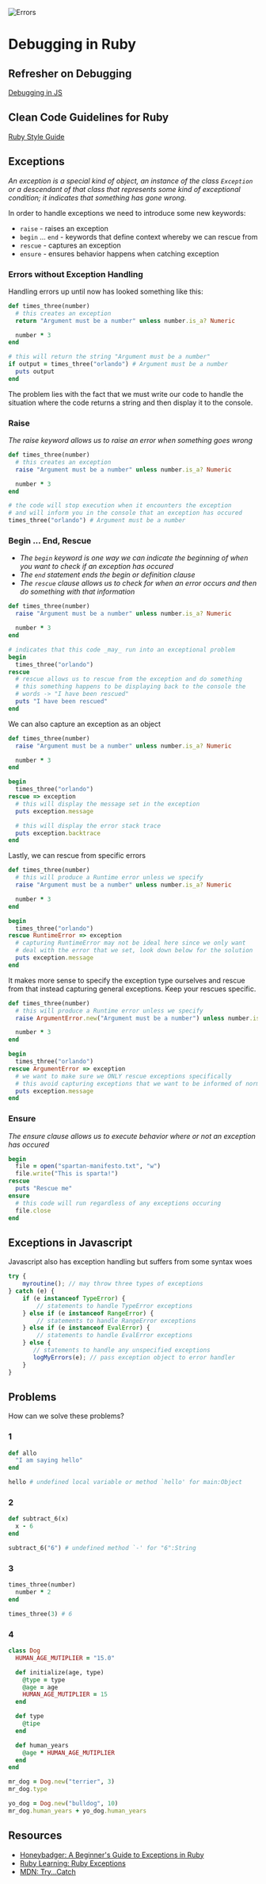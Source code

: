 ![Errors](errors.jpg)

# Debugging in Ruby

## Refresher on Debugging

[Debugging in JS](../10-debugging-in-js/10-debugging-in-js.md)

## Clean Code Guidelines for Ruby

[Ruby Style Guide](https://github.com/bbatsov/ruby-style-guide)

## Exceptions

_An exception is a special kind of object, an instance of the class `Exception` or a descendant of that class that represents some kind of exceptional condition; it indicates that something has gone wrong._

In order to handle exceptions we need to introduce some new keywords:
- `raise` - raises an exception
- `begin` ... `end` - keywords that define context whereby we can rescue from
- `rescue` - captures an exception
- `ensure` - ensures behavior happens when catching exception

### Errors without Exception Handling

Handling errors up until now has looked something like this:

```ruby
def times_three(number)
  # this creates an exception
  return "Argument must be a number" unless number.is_a? Numeric

  number * 3
end

# this will return the string "Argument must be a number"
if output = times_three("orlando") # Argument must be a number
  puts output
end
```
The problem lies with the fact that we must write our code to handle the situation where the code returns a string and then display it to the console.

### Raise

_The raise keyword allows us to raise an error when something goes wrong_

```ruby
def times_three(number)
  # this creates an exception
  raise "Argument must be a number" unless number.is_a? Numeric

  number * 3
end

# the code will stop execution when it encounters the exception
# and will inform you in the console that an exception has occured
times_three("orlando") # Argument must be a number
```

### Begin ... End, Rescue

- _The `begin` keyword is one way we can indicate the beginning of when you want to check if an exception has occured_
- _The `end` statement ends the begin or definition clause_
- _The `rescue` clause allows us to check for when an error occurs and then do something with that information_

```ruby
def times_three(number)
  raise "Argument must be a number" unless number.is_a? Numeric

  number * 3
end

# indicates that this code _may_ run into an exceptional problem
begin
  times_three("orlando")
rescue
  # rescue allows us to rescue from the exception and do something
  # this something happens to be displaying back to the console the
  # words -> "I have been rescued"
  puts "I have been rescued"
end
```

We can also capture an exception as an object

```ruby
def times_three(number)
  raise "Argument must be a number" unless number.is_a? Numeric

  number * 3
end

begin
  times_three("orlando")
rescue => exception
  # this will display the message set in the exception
  puts exception.message

  # this will display the error stack trace
  puts exception.backtrace
end
```

Lastly, we can rescue from specific errors

```ruby
def times_three(number)
  # this will produce a Runtime error unless we specify
  raise "Argument must be a number" unless number.is_a? Numeric

  number * 3
end

begin
  times_three("orlando")
rescue RuntimeError => exception
  # capturing RuntimeError may not be ideal here since we only want
  # deal with the error that we set, look down below for the solution
  puts exception.message
end
```

It makes more sense to specify the exception type ourselves and rescue from that instead capturing general exceptions. Keep your rescues specific.

```ruby
def times_three(number)
  # this will produce a Runtime error unless we specify
  raise ArgumentError.new("Argument must be a number") unless number.is_a? Numeric

  number * 3
end

begin
  times_three("orlando")
rescue ArgumentError => exception
  # we want to make sure we ONLY rescue exceptions specifically
  # this avoid capturing exceptions that we want to be informed of normally
  puts exception.message
end
```

### Ensure

_The ensure clause allows us to execute behavior where or not an exception has occured_

```ruby
begin
  file = open("spartan-manifesto.txt", "w")
  file.write("This is sparta!")
rescue
  puts "Rescue me"
ensure
  # this code will run regardless of any exceptions occuring
  file.close
end
```

## Exceptions in Javascript

Javascript also has exception handling but suffers from some syntax woes

```js
try {
    myroutine(); // may throw three types of exceptions
} catch (e) {
    if (e instanceof TypeError) {
        // statements to handle TypeError exceptions
    } else if (e instanceof RangeError) {
        // statements to handle RangeError exceptions
    } else if (e instanceof EvalError) {
        // statements to handle EvalError exceptions
    } else {
       // statements to handle any unspecified exceptions
       logMyErrors(e); // pass exception object to error handler
    }
}
```

## Problems

How can we solve these problems?

### 1

```ruby
def allo
  "I am saying hello"
end

hello # undefined local variable or method `hello' for main:Object
```

### 2

```ruby
def subtract_6(x)
  x - 6
end

subtract_6("6") # undefined method `-' for "6":String
```

### 3

```ruby
times_three(number)
  number * 2
end

times_three(3) # 6
```

### 4

```ruby
class Dog
  HUMAN_AGE_MUTIPLIER = "15.0"

  def initialize(age, type)
    @type = type
    @age = age
    HUMAN_AGE_MUTIPLIER = 15
  end

  def type
    @tipe
  end

  def human_years
    @age * HUMAN_AGE_MUTIPLIER
  end
end

mr_dog = Dog.new("terrier", 3)
mr_dog.type

yo_dog = Dog.new("bulldog", 10)
mr_dog.human_years + yo_dog.human_years
```

## Resources

- [Honeybadger: A Beginner's Guide to Exceptions in Ruby](http://blog.honeybadger.io/a-beginner-s-guide-to-exceptions-in-ruby/)
- [Ruby Learning: Ruby Exceptions](http://rubylearning.com/satishtalim/ruby_exceptions.html)
- [MDN: Try...Catch](https://developer.mozilla.org/en-US/docs/Web/JavaScript/Reference/Statements/try...catch)